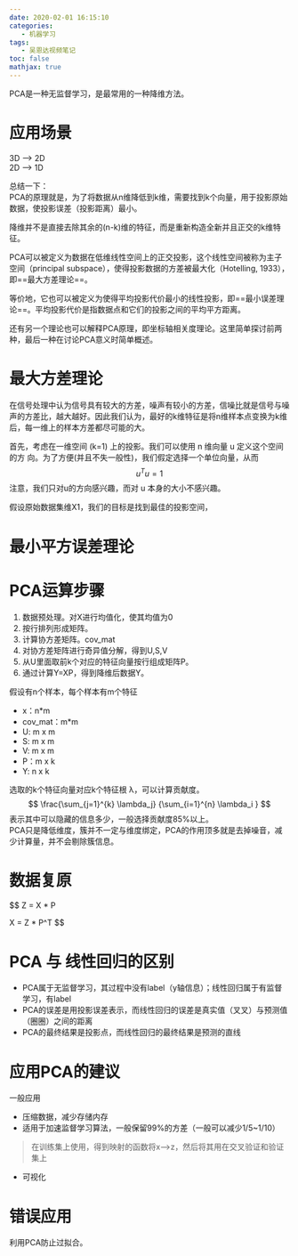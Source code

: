 ```yaml
---
date: 2020-02-01 16:15:10
categories:
   - 机器学习
tags:
   - 吴恩达视频笔记
toc: false
mathjax: true
---
```

PCA是一种无监督学习，是最常用的一种降维方法。

<!--more-->

# 应用场景<br/>
3D  --> 2D<br/>
2D  --> 1D

总结一下：<br/>
PCA的原理就是，为了将数据从n维降低到k维，需要找到k个向量，用于投影原始数据，使投影误差（投影距离）最小。

降维并不是直接去除其余的(n-k)维的特征，而是重新构造全新并且正交的k维特征。

PCA可以被定义为数据在低维线性空间上的正交投影，这个线性空间被称为主⼦空间（principal subspace），使得投影数据的⽅差被最⼤化（Hotelling, 1933），即==最大方差理论==。

等价地，它也可以被定义为使得平均投影代价最⼩的线性投影，即==最小误差理论==。平均投影代价是指数据点和它们的投影之间的平均平⽅距离。

还有另一个理论也可以解释PCA原理，即坐标轴相关度理论。这里简单探讨前两种，最后一种在讨论PCA意义时简单概述。

# 最大方差理论

在信号处理中认为信号具有较大的方差，噪声有较小的方差，信噪比就是信号与噪声的方差比，越大越好。因此我们认为，最好的k维特征是将n维样本点变换为k维后，每一维上的样本方差都尽可能的大。

首先，考虑在一维空间 (k=1) 上的投影。我们可以使用 n 维向量 u 定义这个空间的方 
向。为了方便(并且不失一般性)，我们假定选择一个单位向量，从而 
$$
u^Tu = 1
$$
 注意，我们只对u的方向感兴趣，而对 u 本身的大小不感兴趣。

假设原始数据集维X1，我们的目标是找到最佳的投影空间，

# 最小平方误差理论


# PCA运算步骤
1. 数据预处理。对X进行均值化，使其均值为0
2. 按行排列形成矩阵。
3. 计算协方差矩阵。cov_mat
3. 对协方差矩阵进行奇异值分解，得到U,S,V
4. 从U里面取前k个对应的特征向量按行组成矩阵P。
5. 通过计算Y=XP，得到降维后数据Y。

假设有n个样本，每个样本有m个特征
- x：n*m
- cov_mat：m*m
- U: m x m
- S: m x m
- V: m x m
- P：m x k
- Y: n x k

选取的k个特征向量对应k个特征根 λ，可以计算贡献度。
$$
\frac{\sum_{j=1}^{k} \lambda_j} {\sum_{i=1}^{n} \lambda_i  }
$$
表示其中可以隐藏的信息多少，一般选择贡献度85%以上。<br/>
PCA只是降低维度，簇并不一定与维度绑定，PCA的作用顶多就是去掉噪音，减少计算量，并不会剔除簇信息。    
    

# 数据复原
$$
Z = X * P

X = Z * P^T
$$
# PCA 与 线性回归的区别
- PCA属于无监督学习，其过程中没有label（y轴信息）；线性回归属于有监督学习，有label
- PCA的误差是用投影误差表示，而线性回归的误差是真实值（叉叉）与预测值（圈圈）之间的距离
- PCA的最终结果是投影点，而线性回归的最终结果是预测的直线



# 应用PCA的建议
一般应用
- 压缩数据，减少存储内存
- 适用于加速监督学习算法，一般保留99%的方差（一般可以减少1/5~1/10）
>   在训练集上使用，得到映射的函数将x-->z，然后将其用在交叉验证和验证集上
- 可视化

# 错误应用
利用PCA防止过拟合。


